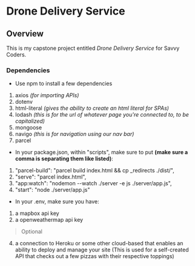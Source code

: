 # Drone Delivery Service

## Overview

This is my capstone project entitled _Drone Delivery Service_ for Savvy Coders.

### Dependencies
- Use npm to install a few dependencies
1. axios *(for importing APIs)*
2. dotenv
3. html-literal *(gives the ability to create an html literal for SPAs)*
4. lodash *(this is for the url of whatever page you're connected to, to be capitalized)*
5. mongoose
6. navigo *(this is for navigation using our nav bar)*
7. parcel

- In your package.json, within "scripts", make sure to put **(make sure a comma is separating them like listed)**: 
1. "parcel-build": "parcel build index.html && cp _redirects ./dist/",
2. "serve": "parcel index.html",
3. "app:watch": "nodemon --watch ./server -e js ./server/app.js",
4. "start": "node ./server/app.js"

- In your .env, make sure you have:
1. a mapbox api key
2. a openweathermap api key

> Optional
4. a connection to Heroku or some other cloud-based that enables an ability to deploy and manage your site (This is used for a self-created API that checks out a few pizzas with their respective toppings)
